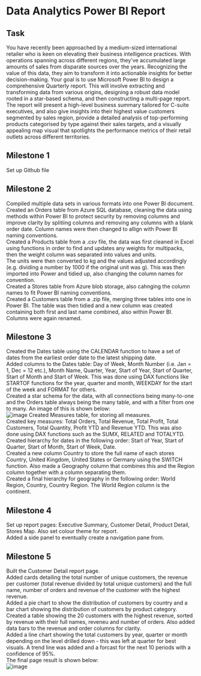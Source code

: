 # Data Analytics Power BI Report
## Task
You have recently been approached by a medium-sized international retailer who is keen on elevating their business intelligence practices. 
With operations spanning across different regions, they've accumulated large amounts of sales from disparate sources over the years.
Recognizing the value of this data, they aim to transform it into actionable insights for better decision-making. 
Your goal is to use Microsoft Power BI to design a comprehensive Quarterly report. 
This will involve extracting and transforming data from various origins, designing a robust data model rooted in a star-based schema, and then constructing a multi-page 
report.
The report will present a high-level business summary tailored for C-suite executives, and also give insights into their highest value customers segmented by sales 
region, provide a detailed analysis of top-performing products categorised by type against their sales targets, and a visually appealing map visual that spotlights the 
performance metrics of their retail outlets across different territories.

## Milestone 1
Set up Github file

## Milestone 2
Compiled multiple data sets in various formats into one Power BI document.     
Created an Orders table from Azure SQL database, cleaning the data using methods within Power BI to protect security by removing columns and improve clarity by splitiing 
columns and removing any columns with a blank order date. Column names were then changed to allign with Power BI naming conventions.    
Created a Products table from a .csv file, the data was first cleaned in Excel using functions in order to find and updates any weights for multipacks, then the weight 
column was separated into values and units.     
The units were then converted to kg and the values adjusted accordingly (e.g. dividing a number by 1000 if the original unit was g). This was then imported into Power and 
tidied up, also changing the column names for convention.     
Created a Stores table from Azure blob storage, also cahnging the column names to fit Power BI naming conventions.     
Created a Customers table from a .zip file, merging three tables into one in Power BI. The table was then tidied and a new column was created containing both first and last 
name combined, also within Power BI. Columns were again renamed.

## Milestone 3
Created the Dates table using the CALENDAR function to have a set of dates from the earliest order date to the latest shipping date.    
Added columns to the Dates table: Day of Week, Month Number (i.e. Jan = 1, Dec = 12 etc.), Month Name, Quarter, Year, Start of Year, Start of Quarter, Start of Month and 
Start of Week. This was done using DAX functions like STARTOF functions for the year, quarter and month, WEEKDAY for the start of the week and FORMAT for others.     
Created a star schema for the data, with all connections being many-to-one and the Orders table always being the many table, and with a filter from one to many. An image 
of this is shown below:    
![image](https://github.com/mfmealing/data-analytics-power-bi-report707/assets/148961337/74443870-dfa1-4dfb-b7d7-fdc91907d3ce)
Created Measures table, for storing all measures.    
Created key measures: Total Orders, Total Revenue, Total Profit, Total Customers, Total Quantity, Profit YTD and Revenue YTD. This was also done using DAX functions such as
the SUMX, RELATED and TOTALYTD.    
Created hierarchy for dates in the following order: Start of Year, Start of Quarter, Start of Month, Start of Week, Date.   
Created a new column Country to store the full name of each stores Country, United Kingdom, United States or Germany using the SWITCH function. Also made a Geography column
that combines this and the Region column together with a column separating them.      
Created a final hierarchy for geography in the following order: World Region, Country, Country Region. The World Region column is the continent.

## Milestone 4
Set up report pages: Executive Summary, Customer Detail, Product Detail, Stores Map. Also set colour theme for report.    
Added a side panel to eventually create a navigation pane from.

## Milestone 5
Built the Customer Detail report page.      
Added cards detailing the total number of unique customers, the revenue per customer (total revenue divided by total unique customers) and the full name, number of orders and 
revenue of the customer with the highest revenue.     
Added a pie chart to show the distribution of customers by country and a bar chart showing the distribution of customers by product category.    
Created a table showing the 20 customers with the highest revenue, sorted by revenue with their full names, reveneu and number of orders. Also added data bars to the revenue
and order columns for clarity.    
Added a line chart showing the total customers by year, quarter or month depending on the level drilled down - this was left at quarter for best visuals. A trend line was 
added and a forcast for the next 10 periods with a confidence of 95%.    
The final page result is shown below:    
![image](https://github.com/mfmealing/data-analytics-power-bi-report707/assets/148961337/fefea1d2-c5e6-45ce-9ba2-dd7c6cae3d2a)

